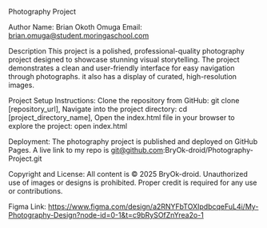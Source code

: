 Photography Project

Author
Name: Brian Okoth Omuga
Email: brian.omuga@student.moringaschool.com

Description
This project is a polished, professional-quality photography project designed to showcase stunning visual storytelling. The project demonstrates a clean and user-friendly interface for easy navigation through photographs.
it also has a display of curated, high-resolution images.

Project Setup Instructions: Clone the repository from GitHub: git clone [repository_url], Navigate into the project directory: cd [project_directory_name], Open the index.html file in your browser to explore the project: open index.html

Deployment: The photography project is published and deployed on GitHub Pages. A live link to my repo is git@github.com:BryOk-droid/Photography-Project.git

Copyright and License: All content is © 2025 BryOk-droid. Unauthorized use of images or designs is prohibited. Proper credit is required for any use or contributions.


Figma Link: https://www.figma.com/design/a2RNYFbTOXIpdbcqeFuL4i/My-Photography-Design?node-id=0-1&t=c9bRySOfZnYrea2o-1
